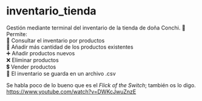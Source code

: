 # inventario_tienda
Gestión mediante terminal del inventario de la tienda de doña Conchi. 👵
Permite:  
📑 Consultar el inventario por productos  
🔢 Añadir más cantidad de los productos existentes  
➕ Añadir productos nuevos  
❌ Eliminar productos  
💲 Vender productos  
📝 El inventario se guarda en un archivo .csv  

Se habla poco de lo bueno que es el *Flick of the Switch*; también os lo digo.  
https://www.youtube.com/watch?v=DWKcJwuZnzE
